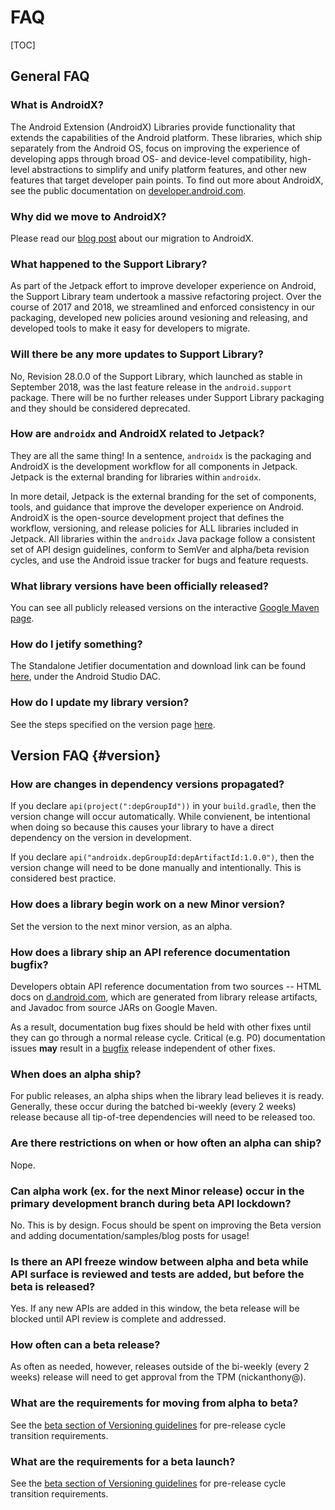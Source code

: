 # FAQ

[TOC]

## General FAQ

### What is AndroidX?

The Android Extension (AndroidX) Libraries provide functionality that extends
the capabilities of the Android platform. These libraries, which ship separately
from the Android OS, focus on improving the experience of developing apps
through broad OS- and device-level compatibility, high-level abstractions to
simplify and unify platform features, and other new features that target
developer pain points. To find out more about AndroidX, see the public
documentation on [developer.android.com](http://developer.android.com).

### Why did we move to AndroidX?

Please read our
[blog post](https://android-developers.googleblog.com/2018/05/hello-world-androidx.html)
about our migration to AndroidX.

### What happened to the Support Library?

As part of the Jetpack effort to improve developer experience on Android, the
Support Library team undertook a massive refactoring project. Over the course of
2017 and 2018, we streamlined and enforced consistency in our packaging,
developed new policies around vesioning and releasing, and developed tools to
make it easy for developers to migrate.

### Will there be any more updates to Support Library?

No, Revision 28.0.0 of the Support Library, which launched as stable in
September 2018, was the last feature release in the `android.support` package.
There will be no further releases under Support Library packaging and they
should be considered deprecated.

### How are `androidx` and AndroidX related to Jetpack?

They are all the same thing! In a sentence, `androidx` is the packaging and
AndroidX is the development workflow for all components in Jetpack. Jetpack is
the external branding for libraries within `androidx`.

In more detail, Jetpack is the external branding for the set of components,
tools, and guidance that improve the developer experience on Android. AndroidX
is the open-source development project that defines the workflow, versioning,
and release policies for ALL libraries included in Jetpack. All libraries within
the `androidx` Java package follow a consistent set of API design guidelines,
conform to SemVer and alpha/beta revision cycles, and use the Android issue
tracker for bugs and feature requests.

### What library versions have been officially released?

You can see all publicly released versions on the interactive
[Google Maven page](https://dl.google.com/dl/android/maven2/index.html).

### How do I jetify something?

The Standalone Jetifier documentation and download link can be found
[here](https://developer.android.com/studio/command-line/jetifier), under the
Android Studio DAC.

### How do I update my library version?

See the steps specified on the version page
[here](versioning.md#how-to-update-your-version).

## Version FAQ {#version}

### How are changes in dependency versions propagated?

If you declare `api(project(":depGroupId"))` in your `build.gradle`, then the
version change will occur automatically. While convienent, be intentional when
doing so because this causes your library to have a direct dependency on the
version in development.

If you declare `api("androidx.depGroupId:depArtifactId:1.0.0")`, then the
version change will need to be done manually and intentionally. This is
considered best practice.

### How does a library begin work on a new Minor version?

Set the version to the next minor version, as an alpha.

### How does a library ship an API reference documentation bugfix?

Developers obtain API reference documentation from two sources -- HTML docs on
[d.android.com](https://d.android.com), which are generated from library release
artifacts, and Javadoc from source JARs on Google Maven.

As a result, documentation bug fixes should be held with other fixes until they
can go through a normal release cycle. Critical (e.g. P0) documentation issues
**may** result in a [bugfix](loaf.md#bugfix) release independent of other fixes.

### When does an alpha ship?

For public releases, an alpha ships when the library lead believes it is ready.
Generally, these occur during the batched bi-weekly (every 2 weeks) release
because all tip-of-tree dependencies will need to be released too.

### Are there restrictions on when or how often an alpha can ship?

Nope.

### Can alpha work (ex. for the next Minor release) occur in the primary development branch during beta API lockdown?

No. This is by design. Focus should be spent on improving the Beta version and
adding documentation/samples/blog posts for usage!

### Is there an API freeze window between alpha and beta while API surface is reviewed and tests are added, but before the beta is released?

Yes. If any new APIs are added in this window, the beta release will be blocked
until API review is complete and addressed.

### How often can a beta release?

As often as needed, however, releases outside of the bi-weekly (every 2 weeks)
release will need to get approval from the TPM (nickanthony@).

### What are the requirements for moving from alpha to beta?

See the [beta section of Versioning guidelines](versioning.md?#beta) for
pre-release cycle transition requirements.

### What are the requirements for a beta launch?

See the [beta section of Versioning guidelines](versioning.md?#beta) for
pre-release cycle transition requirements.
